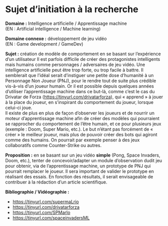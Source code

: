 # Sujet d’initiation à la recherche

**Domaine :** Intelligence artificielle / Apprentissage machine  
(EN : Artificial intelligence / Machine learning)

**Domaine connexe :** développement de jeu vidéo  
(EN : Game development / GameDev)

**Sujet :** création de modèle de comportement en se basant sur l’expérience d’un utilisateur
Il est parfois difficile de créer des protagonistes intelligents mais humains comme personnages /
adversaires de jeu vidéo. Une intelligence artificielle peut être trop forte, ou trop facile à battre. Il
semblerait que l’idéal serait d’instiguer une petite dose d’humanité à un Personnage Non Joueur
(PNJ), pour le rendre tout de suite plus crédible vis-à-vis d’un joueur humain. Or il est possible depuis
quelques années d’utiliser l’apprentissage machine dans ce but-là, comme c’est le cas du Drivatar de
Forza (<https://tinyurl.com/drivatarforza>), qui « apprend » à jouer à la place du joueur, en s’inspirant
du comportement du joueur, lorsque celui-ci joue.  
Il existe de plus en plus de façon d’observer les joueurs et de nourrir un moteur d’apprentissage
machine afin de créer des modèles qui pourraient se rapprocher du comportement de l’être humain,
et ce pour plusieurs jeux (exemple : Doom, Super Mario, etc.). Le but n’étant pas forcément de
« créer » le meilleur joueur, mais plus de pouvoir créer des bots qui agiront comme des humains. On
pourrait par exemple penser à des jeux collaboratifs comme Counter-Strike ou autres.

**Proposition :** en se basant sur un jeu vidéo **simple** (Pong, Space Invaders, Doom, etc.), tenter de
concevoir/adapter un module d’observation dudit jeu pour obtenir, via de l’apprentissage machine,
un prototype de PNJ qui pourrait remplacer le joueur. Il sera important de valider le prototype en
réalisant des essais. En fonction des résultats, il serait envisageable de contribuer à la rédaction d’un
article scientifique.

**Bibliographie / Vidéographie :**

- <https://tinyurl.com/supermaLrio>
- <https://tinyurl.com/drivatarforza>
- <https://tinyurl.com/SPMarlo>
- <https://tinyurl.com/spaceinvadersML>
